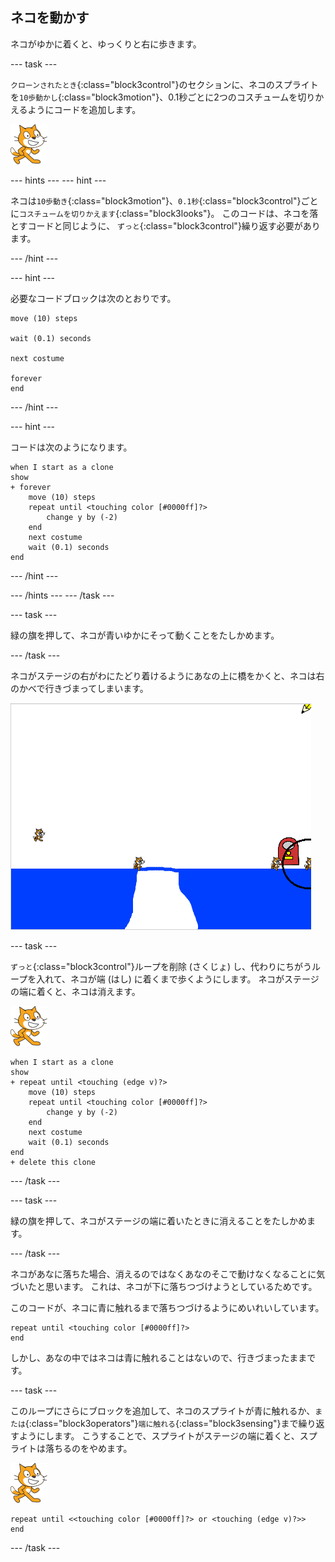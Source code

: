 ## ネコを動かす

ネコがゆかに着くと、ゆっくりと右に歩きます。

--- task ---

`クローンされたとき`{:class="block3control"}のセクションに、ネコのスプライトを`10歩動かし`{:class="block3motion"}、0.1秒ごとに2つのコスチュームを切りかえるようにコードを追加します。

![ネコのスプライト](images/cat-sprite.png)

--- hints ---
 --- hint ---

ネコは`10歩動き`{:class="block3motion"}、`0.1秒`{:class="block3control"}ごとに`コスチュームを切りかえます`{:class="block3looks"}。 このコードは、ネコを落とすコードと同じように、 `ずっと`{:class="block3control"}繰り返す必要があります。

--- /hint ---

--- hint ---

必要なコードブロックは次のとおりです。

```blocks3
move (10) steps

wait (0.1) seconds

next costume

forever
end
```

--- /hint ---

--- hint ---

コードは次のようになります。

```blocks3
when I start as a clone
show
+ forever
    move (10) steps
    repeat until <touching color [#0000ff]?>
        change y by (-2)
    end
    next costume
    wait (0.1) seconds
end
```

--- /hint ---

--- /hints --- --- /task ---

--- task ---

緑の旗を押して、ネコが青いゆかにそって動くことをたしかめます。

--- /task ---

ネコがステージの右がわにたどり着けるようにあなの上に橋をかくと、ネコは右のかべで行きづまってしまいます。

![はしで行きづまっているネコ](images/flailing-at-edge.png)

--- task ---

`ずっと`{:class="block3control"}ループを削除 (さくじょ) し、代わりにちがうループを入れて、ネコが端 (はし) に着くまで歩くようにします。 ネコがステージの端に着くと、ネコは消えます。

![ネコのスプライト](images/cat-sprite.png)

```blocks3
when I start as a clone
show
+ repeat until <touching (edge v)?>
    move (10) steps
    repeat until <touching color [#0000ff]?>
        change y by (-2)
    end
    next costume
    wait (0.1) seconds
end
+ delete this clone
```

--- /task ---

--- task ---

緑の旗を押して、ネコがステージの端に着いたときに消えることをたしかめます。

--- /task ---

ネコがあなに落ちた場合、消えるのではなくあなのそこで動けなくなることに気づいたと思います。 これは、ネコが下に落ちつづけようとしているためです。

このコードが、ネコに青に触れるまで落ちつづけるようにめいれいしています。

```blocks3
repeat until <touching color [#0000ff]?>
end
```

しかし、あなの中ではネコは青に触れることはないので、行きづまったままです。

--- task ---

このループにさらにブロックを追加して、ネコのスプライトが青に触れるか、`または`{:class="block3operators"}`端に触れる`{:class="block3sensing"}まで繰り返すようにします。 こうすることで、スプライトがステージの端に着くと、スプライトは落ちるのをやめます。

![ネコのスプライト](images/cat-sprite.png)

```blocks3
repeat until <<touching color [#0000ff]?> or <touching (edge v)?>>
end
```

--- /task ---